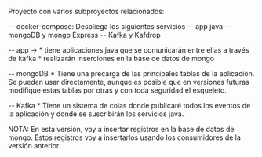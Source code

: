 
Proyecto con varios subproyectos relacionados:

 -- docker-compose: Despliega los siguientes servicios
    -- app java
    -- mongoDB y mongo Express
    -- Kafka y Kafdrop

 -- app -> 
    * tiene aplicaciones java que se comunicarán entre ellas a través de kafka
    * realizarán inserciones en la base de datos de mongo

 -- mongoDB
    * Tiene una precarga de las principales tablas de la aplicación.
      Se pueden usar directamente, aunque es posible que en versiones futuras
      modifique estas tablas por otras y con toda seguridad el esqueleto.
 
-- Kafka
    * Tiene un sistema de colas donde publicaré todos los eventos de la aplicación y
      donde se suscribirán los servicios java. 
    

NOTA: En esta versión, voy a insertar registros en la base de datos de mongo. Estos
	  registros voy a insertarlos usando los consumidores de la versión anterior.
